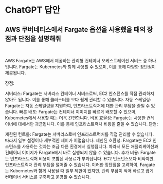 # ChatGPT 답안

## AWS 쿠버네티스에서 Fargate 옵션을 사용했을 때의 장점과 단점을 설명해줘

<br>

AWS Fargate는 AWS에서 제공하는 관리형 컨테이너 오케스트레이션 서비스 중 하나입니다. Fargate는 Kubernetes와 함께 사용할 수 있으며, 이를 통해 다양한 장단점이 제공됩니다.

장점:

서버리스: Fargate는 서버리스 컨테이너 서비스로써, EC2 인스턴스를 직접 관리하지 않아도 됩니다. 이를 통해 클러스터를 보다 쉽게 관리할 수 있습니다.
자동 스케일링: Fargate는 자동 스케일링을 지원하여, 인프라스트럭처에 대한 관리 부담을 줄일 수 있습니다.
빠른 배포: Fargate는 컨테이너 이미지를 빠르게 배포할 수 있으며, Kubernetes에서 사용할 때는 더욱 간편합니다.
비용 효율성: Fargate는 사용한 컨테이너에 대해서만 과금됩니다. 이를 통해 인프라스트럭처 비용을 줄일 수 있습니다.
단점:

제한된 컨트롤: Fargate는 서버리스로써 인프라스트럭처를 직접 관리할 수 없습니다. 따라서 일부 설정이나 세부적인 제어가 어렵습니다.
제한된 호환성: Fargate는 EC2 인스턴스를 사용하는 것과는 조금 다른 환경에서 실행됩니다. 따라서 모든 애플리케이션과 컨테이너 이미지가 Fargate에서 바로 실행되지 않을 수 있습니다.
추가 비용: Fargate는 인프라스트럭처 비용이 포함된 사용료가 부과됩니다. EC2 인스턴스보다 비싸지만, 인프라스트럭처 관리 부담을 덜어줄 수 있습니다.
이러한 장단점을 고려하여, Fargate는 Kubernetes와 함께 사용될 때 일부 제한이 있지만, 관리 부담이 적어 빠르고 쉽게 컨테이너 서비스를 구축하고 운영할 수 있습니다.
